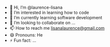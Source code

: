 - 👋 Hi, I’m @laurence-lisana
- 👀 I’m interested in  learning how to code
- 🌱 I’m currently learning  software development
- 💞️ I’m looking to collaborate on ...
- 📫 How to reach me lisanalaurence@gmail.com
- 😄 Pronouns: He
- ⚡ Fun fact: ...

<!---
laurence-lisana/laurence-lisana is a ✨ special ✨ repository because its `README.md` (this file) appears on your GitHub profile.
You can click the Preview link to take a look at your changes.
--->
